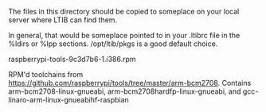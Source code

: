 The files in this directory should be copied to someplace on your local
server where LTIB can find them.

In general, that would be someplace pointed to in your .ltibrc file in
the %ldirs or %lpp sections.   /opt/ltib/pkgs is a good default choice.

raspberrypi-tools-9c3d7b6-1.i386.rpm

RPM'd toolchains from
https://github.com/raspberrypi/tools/tree/master/arm-bcm2708.  Contains
arm-bcm2708-linux-gnueabi, arm-bcm2708hardfp-linux-gnueabi, and
gcc-linaro-arm-linux-gnueabihf-raspbian